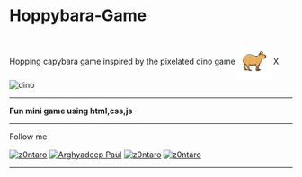 # Hoppybara-Game
<br>
Hopping capybara game inspired by the pixelated dino game <img align="center" src="https://github.com/Z0ntaro/hoppybara-game/blob/ee02fcb558f97c448bfc13a71186180ccded39fc/img/capybara.png" alt="capy" height="60" width="60" /> X <img align="center" src="https://images.hindustantimes.com/tech/img/2022/09/26/960x540/unnamed_1664184524409_1664184532266_1664184532266.jpg" alt="dino" height="40" width="60" />
<hr>
<b>Fun mini game using html,css,js</b>
<hr>
Follow me

<a href="https://codepen.io/Z0ntaro" target="blank"><img align="center" src="https://img.shields.io/badge/Codepen-000000?style=for-the-badge&logo=codepen&logoColor=white" alt="z0ntaro" height="30" width="120" /></a>
<a href="https://www.linkedin.com/in/arghyadeep-paul-039445204/" target="blank"><img align="center" src="https://img.shields.io/badge/linkedin-%230077B5.svg?style=for-the-badge&logo=linkedin&logoColor=white" alt="Arghyadeep Paul" height="30" width="120" /></a>
<a href="https://twitter.com/zontaro_ai" target="blank"><img align="center" src="https://img.shields.io/badge/Twitter-%231DA1F2.svg?style=for-the-badge&logo=Twitter&logoColor=white" alt="z0ntaro" height="30" width="100" /></a>
<a href="https://instagram.com/zontaro.ai" target="blank"><img align="center" src="https://img.shields.io/badge/Instagram-%23E4405F.svg?style=for-the-badge&logo=Instagram&logoColor=white" alt="z0ntaro" height="30" width="120" /></a>
<hr>
